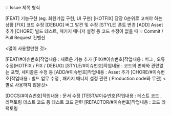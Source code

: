 💡 Issue 제목 형식

[FEAT] 기능구현 (eg. 회원가입 구현, UI 구현)
[HOTFIX] 당장 0순위로 고쳐야 하는 상황
[FIX] 코드 수정
[DEBUG] 버그 발견 및 수정
[STYLE] 폰트 변경
[ADD] Asset 추가
[CHORE] 빌드 테스트, 패키지 매니저 설정 등 코드 수정이 없을 때
💡 Commit / Pull Request 컨벤션

<많이 사용할만한 것>

[FEAT/#이슈번호]작업내용 : 새로운 기능 추가
[FIX/#이슈번호]작업내용 : 버그 , 오류 수정(HOTFIX / FIX / DEBUG)
[STYLE/#이슈번호]작업내용 : 코드의 변화와 관련없는 포맷, 세미콜론 수정 등
[ADD/#이슈번호]작업내용 : Asset 추가
[CHORE/#이슈번호]작업내용 : 빌드 업무 수정 , 패키지 매니지 설정 관련 ( Production code와 무관)
<별로 사용하지 않을것>

[DOCS/#이슈번호]작업내용 : 문서 수정
[TEST/#이슈번호]작업내용 : 테스트 코드 , 리팩토링 테스트 코드 등 테스트 코드 관련
[REFACTOR/#이슈번호]작업내용 : 코드 리팩토링
